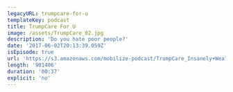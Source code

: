 ```yaml
---
legacyURL: trumpcare-for-u
templateKey: podcast
title: TrumpCare For U
image: /assets/TrumpCare_02.jpg
description: 'Do you hate poor people?'
date: '2017-06-02T20:13:39.059Z'
isEpisode: true
url: 'https://s3.amazonaws.com/mobilize-podcast/TrumpCare_Insanely+Wealthy.mp3'
length: '901406'
duration: '00:37'
explicit: 'no'
---
```

